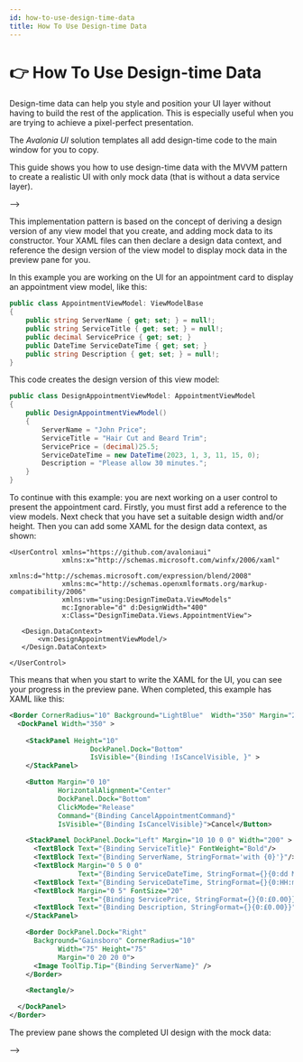```yaml
---
id: how-to-use-design-time-data
title: How To Use Design-time Data
---
```



# 👉 How To Use Design-time Data

Design-time data can help you style and position your UI layer without having to build the rest of the application. This is especially useful when you are trying to achieve a pixel-perfect presentation.&#x20;

The _Avalonia UI_ solution templates all add design-time code to the main window for you to copy.

This guide shows you how to use design-time data with the MVVM pattern to create a realistic UI with only mock data (that is without a data service layer). &#x20;

<!--<!--<figure><img src="../../.gitbook/assets/image (6).png" alt=""><figcaption></figcaption></figure>-->-->

This implementation pattern is based on the concept of deriving a design version of any view model that you create, and adding mock data to its constructor. Your XAML files can then declare a design data context, and reference the design version of the view model to display mock data in the preview pane for you.

In this example you are working on the UI for an appointment card to display an appointment view model, like this:

```csharp
public class AppointmentViewModel: ViewModelBase
{
    public string ServerName { get; set; } = null!;
    public string ServiceTitle { get; set; } = null!;    
    public decimal ServicePrice { get; set; }
    public DateTime ServiceDateTime { get; set; }
    public string Description { get; set; } = null!;   
}
```

This code creates the design version of this view model:

```csharp
public class DesignAppointmentViewModel: AppointmentViewModel
{
    public DesignAppointmentViewModel()
    {
        ServerName = "John Price";
        ServiceTitle = "Hair Cut and Beard Trim";
        ServicePrice = (decimal)25.5;
        ServiceDateTime = new DateTime(2023, 1, 3, 11, 15, 0);
        Description = "Please allow 30 minutes.";
    }
}
```

To continue with this example: you are next working on a user control to present the appointment card. Firstly, you must first add a reference to the view models. Next check that you have set a suitable design width and/or height. Then you can add some XAML for the design data context, as shown:

```
<UserControl xmlns="https://github.com/avaloniaui"
             xmlns:x="http://schemas.microsoft.com/winfx/2006/xaml"
             xmlns:d="http://schemas.microsoft.com/expression/blend/2008"
             xmlns:mc="http://schemas.openxmlformats.org/markup-compatibility/2006"
             xmlns:vm="using:DesignTimeData.ViewModels"
             mc:Ignorable="d" d:DesignWidth="400" 
             x:Class="DesignTimeData.Views.AppointmentView">
   
   <Design.DataContext>    
       <vm:DesignAppointmentViewModel/>
   </Design.DataContext>

</UserControl>
```

This means that when you start to write the XAML for the UI, you can see your progress in the preview pane. When completed, this example has XAML like this:

```xml
<Border CornerRadius="10" Background="LightBlue"  Width="350" Margin="20">
  <DockPanel Width="350" >
      
    <StackPanel Height="10"
                    DockPanel.Dock="Bottom"
                    IsVisible="{Binding !IsCancelVisible, }" >
    </StackPanel>

    <Button Margin="0 10"
            HorizontalAlignment="Center"
            DockPanel.Dock="Bottom"
            ClickMode="Release"
            Command="{Binding CancelAppointmentCommand}"
            IsVisible="{Binding IsCancelVisible}">Cancel</Button>

    <StackPanel DockPanel.Dock="Left" Margin="10 10 0 0" Width="200" >
      <TextBlock Text="{Binding ServiceTitle}" FontWeight="Bold"/>
      <TextBlock Text="{Binding ServerName, StringFormat='with {0}'}"/>
      <TextBlock Margin="0 5 0 0" 
                 Text="{Binding ServiceDateTime, StringFormat={}{0:dd MMM yyyy}}"/>
      <TextBlock Text="{Binding ServiceDateTime, StringFormat={}{0:HH:mm}}"/>
      <TextBlock Margin="0 5" FontSize="20" 
                 Text="{Binding ServicePrice, StringFormat={}{0:£0.00}}"/>
      <TextBlock Text="{Binding Description, StringFormat={}{0:£0.00}}"/>
    </StackPanel>

    <Border DockPanel.Dock="Right"
      Background="Gainsboro" CornerRadius="10"
            Width="75" Height="75"
            Margin="0 20 20 0">
      <Image ToolTip.Tip="{Binding ServerName}" />
    </Border>

    <Rectangle/>

  </DockPanel>
</Border>
```

&#x20;The preview pane shows the completed UI design with the mock data:

<!--<!--<figure><img src="../../.gitbook/assets/image (10).png" alt=""><figcaption></figcaption></figure>-->-->

&#x20;&#x20;

